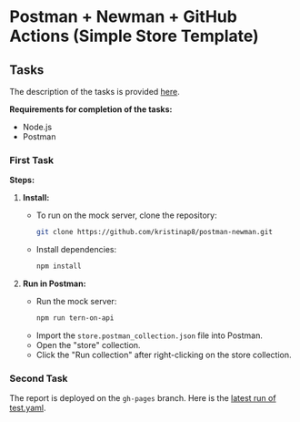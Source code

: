 # Postman + Newman + GitHub Actions (Simple Store Template)

## Tasks

The description of the tasks is provided [here](https://github.com/WannaBeDream/Postman-newman-ghActions#readme).

**Requirements for completion of the tasks:**
- Node.js
- Postman

### First Task

**Steps:**

1. **Install:**
   - To run on the mock server, clone the repository:
     ```bash
     git clone https://github.com/kristinap8/postman-newman.git
     ```
   - Install dependencies:
     ```bash
     npm install
     ```

2. **Run in Postman:**
   - Run the mock server:
     ```bash
     npm run tern-on-api
     ```
   - Import the `store.postman_collection.json` file into Postman.
   - Open the "store" collection.
   - Click the "Run collection" after right-clicking on the store collection.

### Second Task

The report is deployed on the `gh-pages` branch. Here is the [latest run of test.yaml](https://kristinap8.github.io/postman-newman/).
